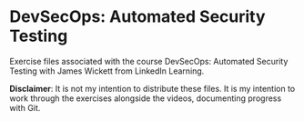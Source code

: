 # DevSecOps: Automated Security Testing
 
Exercise files associated with the course DevSecOps: Automated Security Testing with James Wickett from LinkedIn Learning.

**Disclaimer**: It is not my intention to distribute these files. It is my intention to work through the exercises alongside the videos, documenting progress with Git.
